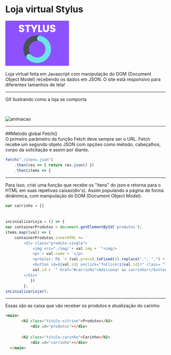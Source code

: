 
<div style="margin: auto;">
 <h1>Loja virtual Stylus</h1>
 <img src="https://github.com/Deivison1/Loja-Stylus/blob/main/img/Logo2-1.png">
</div>

<p>Loja virtual feita em Javascript com manipulação do DOM (Document Object Model) recebendo os dados em JSON.
O site está responsivo para diferentes tamanhos de tela!</p>

<hr>

Gif ilustrando como a loja se comporta

<br>

![animacao](https://github.com/Deivison1/Loja-Stylus/blob/main/Anima%C3%A7%C3%A3o.gif)

<hr>
##Metodo global Fetch()
<br>
O primeiro parâmetro da função Fetch deve sempre ser o URL. Fetch recebe um segundo objeto JSON com opções como método, cabeçalhos, corpo da solicitação e assim por diante.

``` Javascript
fetch("./itens.json") 
    .then(res => { return res.json() }) 
    .then(items => { 
```

<hr>

Para isso, criei uma função que recebe os "itens" do json e retorna para o HTML em suas repetivas caixas(div's). Assim populando a página de forma dinânimca, com manipulação do DOM (Document Object Model).
``` Javascript
var carrinho = [] 
 
 
incinializarLoja = () => { 
var containerProdutos = document.getElementById('produtos'); 
items.map((val) => { 
    containerProdutos.innerHTML += `  
        <div class="produto-single">  
            <img src="./img/`+ val.img + `"<img/>  
            <p>`+ val.nome + `</p>  
            <p>Valor: R$ `+ (val.preco).toFixed(2).replace(".", ",") + `</p>  
            <button id=${val.id} onclick="fnClick(${val.id})" class= "link-carrinho"key="` +
            val.id + `" href="#carrinho">Adicionar ao carrinho!</button>  
        </div>` 
           }) 
        };
incinializarLoja(); 
```
<hr>
 
 Essas são as caixa que vão receber os produtos e atualização do carinho
 ``` html
 <main>
        <h2 class="titulo-vitrine">Produtos</h2>
            <div id="produtos"></div>
            
        <h2 class="titulo-carinho">Carinho</h2>
            <div id="carrinho"></div>
   </main>
  ```

 

 
